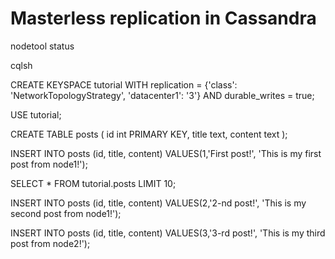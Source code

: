 # Masterless replication in Cassandra

nodetool status

cqlsh

CREATE KEYSPACE tutorial WITH replication = {'class': 'NetworkTopologyStrategy', 'datacenter1': '3'}  AND durable_writes = true;

USE tutorial;

CREATE TABLE posts (
    id int PRIMARY KEY,
    title text,
    content text
);

INSERT INTO posts (id, title, content) VALUES(1,'First post!', 'This is my first post from node1!');

SELECT * FROM tutorial.posts LIMIT 10;

INSERT INTO posts (id, title, content) VALUES(2,'2-nd post!', 'This is my second post from node1!');

INSERT INTO posts (id, title, content) VALUES(3,'3-rd post!', 'This is my third post from node2!');

